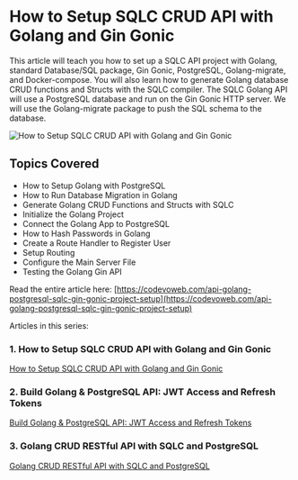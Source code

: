 # How to Setup SQLC CRUD API with Golang and Gin Gonic

This article will teach you how to set up a SQLC API project with Golang, standard Database/SQL package, Gin Gonic, PostgreSQL, Golang-migrate, and Docker-compose. You will also learn how to generate Golang database CRUD functions and Structs with the SQLC compiler. The SQLC Golang API will use a PostgreSQL database and run on the Gin Gonic HTTP server. We will use the Golang-migrate package to push the SQL schema to the database.

![How to Setup SQLC CRUD API with Golang and Gin Gonic](https://codevoweb.com/wp-content/uploads/2022/06/How-to-Setup-SQLC-CRUD-API-with-Golang-and-Gin-Gonic.webp)

## Topics Covered

- How to Setup Golang with PostgreSQL
- How to Run Database Migration in Golang
- Generate Golang CRUD Functions and Structs with SQLC
- Initialize the Golang Project
- Connect the Golang App to PostgreSQL
- How to Hash Passwords in Golang
- Create a Route Handler to Register User
- Setup Routing
- Configure the Main Server File
- Testing the Golang Gin API

Read the entire article here: [https://codevoweb.com/api-golang-postgresql-sqlc-gin-gonic-project-setup](https://codevoweb.com/api-golang-postgresql-sqlc-gin-gonic-project-setup)

Articles in this series:

### 1. How to Setup SQLC CRUD API with Golang and Gin Gonic
[How to Setup SQLC CRUD API with Golang and Gin Gonic](https://codevoweb.com/api-golang-postgresql-sqlc-gin-gonic-project-setup)

### 2. Build Golang & PostgreSQL API: JWT Access and Refresh Tokens
[Build Golang & PostgreSQL API: JWT Access and Refresh Tokens](https://codevoweb.com/golang-postgresql-api-access-and-refresh-tokens)

### 3. Golang CRUD RESTful API with SQLC and PostgreSQL
[Golang CRUD RESTful API with SQLC and PostgreSQL](https://codevoweb.com/golang-crud-restful-api-with-sqlc-and-postgresql)
